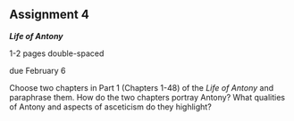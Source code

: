 ## Assignment 4
**_Life of Antony_**

1-2 pages double-spaced

due February 6

Choose two chapters in Part 1 (Chapters 1-48) of the _Life of Antony_ and paraphrase them. How do the two chapters portray Antony? What qualities of Antony and aspects of asceticism do they highlight?
